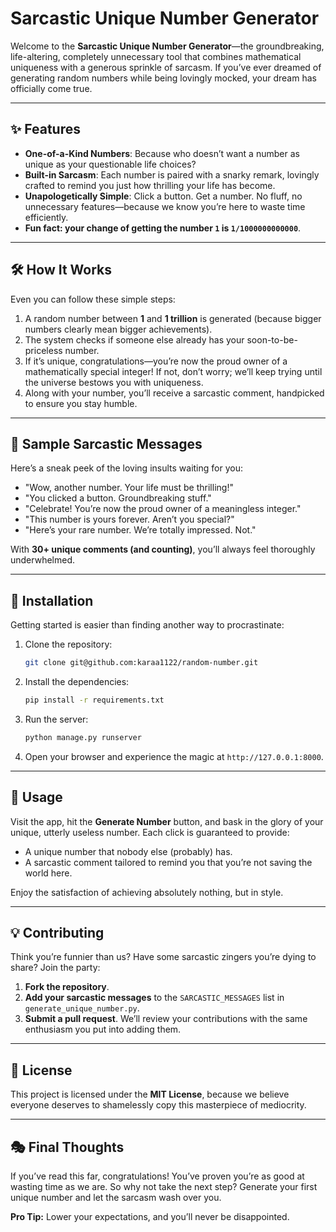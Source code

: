 # Sarcastic Unique Number Generator

Welcome to the **Sarcastic Unique Number Generator**—the groundbreaking, life-altering, completely unnecessary tool that combines mathematical uniqueness with a generous sprinkle of sarcasm. If you’ve ever dreamed of generating random numbers while being lovingly mocked, your dream has officially come true.

---

## ✨ Features

- **One-of-a-Kind Numbers**: Because who doesn’t want a number as unique as your questionable life choices?
- **Built-in Sarcasm**: Each number is paired with a snarky remark, lovingly crafted to remind you just how thrilling your life has become.
- **Unapologetically Simple**: Click a button. Get a number. No fluff, no unnecessary features—because we know you’re here to waste time efficiently.
- **Fun fact: your change of getting the number `1` is `1/1000000000000`**.
---

## 🛠️ How It Works

Even you can follow these simple steps:

1. A random number between **1** and **1 trillion** is generated (because bigger numbers clearly mean bigger achievements).
2. The system checks if someone else already has your soon-to-be-priceless number.
3. If it’s unique, congratulations—you’re now the proud owner of a mathematically special integer! If not, don’t worry; we’ll keep trying until the universe bestows you with uniqueness.
4. Along with your number, you’ll receive a sarcastic comment, handpicked to ensure you stay humble.

---

## 🤌 Sample Sarcastic Messages

Here’s a sneak peek of the loving insults waiting for you:

- "Wow, another number. Your life must be thrilling!"
- "You clicked a button. Groundbreaking stuff."
- "Celebrate! You’re now the proud owner of a meaningless integer."
- "This number is yours forever. Aren’t you special?"
- "Here’s your rare number. We’re totally impressed. Not."

With **30+ unique comments (and counting)**, you’ll always feel thoroughly underwhelmed.

---

## 🚀 Installation

Getting started is easier than finding another way to procrastinate:

1. Clone the repository:
   ```sh
   git clone git@github.com:karaa1122/random-number.git
   ```

2. Install the dependencies:
   ```sh
   pip install -r requirements.txt
   ```

3. Run the server:
   ```sh
   python manage.py runserver
   ```

4. Open your browser and experience the magic at `http://127.0.0.1:8000`.

---

## 🎉 Usage

Visit the app, hit the **Generate Number** button, and bask in the glory of your unique, utterly useless number. Each click is guaranteed to provide:

- A unique number that nobody else (probably) has.
- A sarcastic comment tailored to remind you that you’re not saving the world here.

Enjoy the satisfaction of achieving absolutely nothing, but in style.

---

## 💡 Contributing

Think you’re funnier than us? Have some sarcastic zingers you’re dying to share? Join the party:

1. **Fork the repository**.
2. **Add your sarcastic messages** to the `SARCASTIC_MESSAGES` list in `generate_unique_number.py`.
3. **Submit a pull request**. We’ll review your contributions with the same enthusiasm you put into adding them.

---

## 📝 License

This project is licensed under the **MIT License**, because we believe everyone deserves to shamelessly copy this masterpiece of mediocrity.

---

## 🎭 Final Thoughts

If you’ve read this far, congratulations! You’ve proven you’re as good at wasting time as we are. So why not take the next step? Generate your first unique number and let the sarcasm wash over you. 

**Pro Tip:** Lower your expectations, and you’ll never be disappointed.
